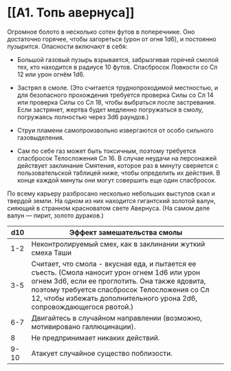 # [[A1. Топь авернуса]]
Огромное болото в несколько сотен футов в поперечнике.  Оно достаточно горячее, чтобы загореться (урон от огня 1d6), и постоянно пузырится.  Опасности включают в себя:

+ Большой газовый пузырь взрывается, забрызгивая горячей смолой тех, кто находится в радиусе 10 футов.  Спасбросок Ловкости со Сл 12 или урон огнём 1d6.

 - Застрял в смоле.  (Это считается труднопроходимой местностью, и для безопасного прохождения требуется проверка Силы со Сл 14 или проверка Силы со Сл 18, чтобы выбраться после застревания. Если застрянет, жертва будет медленно погружаться в смолу, погружаясь полностью через 3d6 раундов.)

+ Струи пламени самопроизвольно извергаются от особо сильного газовыделения.

+ Сам по себе газ может быть токсичным, поэтому требуется спасбросок Телосложения Сл 16.  В случае неудачи на персонажей действует заклинание Смятения, которое раз в минуту сверяется с пользовательской таблицей ниже, чтобы определить их действия.  В конце каждой минуты они могут совершить еще один спасбросок.

 По всему карьеру разбросано несколько небольших выступов скал и твердой земли.  На одном из них находится гигантский золотой валун, сияющий в странном красноватом свете Авернуса.  (На самом деле валун — пирит, золото дураков.)

| d10  | Эффект замешательства смолы                                                                                                                                                                                                                                                |
| ---- | -------------------------------------------------------------------------------------------------------------------------------------------------------------------------------------------------------------------------------------------------------------------------- |
| 1-2  | Неконтролируемый смех, как в заклинании жуткий смеха Таши                                                                                                                                                                                                                  |
| 3-5  | Считает, что смола - вкусная еда, и пытается ее съесть.  (Смола наносит урон огнем 1d6 или урон огнем 3d6, если ее проглотить. Она также ядовита, поэтому требуется спасбросок Телосложения со Сл 12, чтобы избежать дополнительного урона 2d6, сопровождающегося рвотой.) |
| 6-7  | Двигайтесь в случайном направлении (возможно, мотивировано  галлюцинации).                                                                                                                                                                                                 |
| 8    | Не предпринимает никаких действий.                                                                                                                                                                                                                                         |
| 9-10 | Атакует случайное существо поблизости.                                                                                                                                                                                                                                     |

